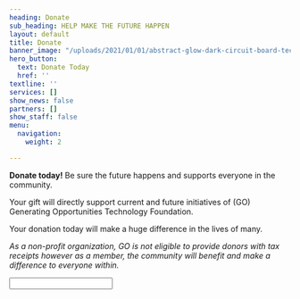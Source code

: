 ```yaml
---
heading: Donate
sub_heading: HELP MAKE THE FUTURE HAPPEN
layout: default
title: Donate
banner_image: "/uploads/2021/01/01/abstract-glow-dark-circuit-board-technology-background_33403-64.jpg"
hero_button:
  text: Donate Today
  href: ''
textline: ''
services: []
show_news: false
partners: []
show_staff: false
menu:
  navigation:
    weight: 2

---
```

**Donate today!** Be sure the future happens and supports everyone in the community.

Your gift will directly support current and future initiatives of (GO) Generating Opportunities Technology Foundation.

Your donation today will make a huge difference in the lives of many.

_As a non-profit organization, GO is not eligible to provide donors with tax receipts however as a member, the community will benefit and make a difference to everyone within._

<form>
  <div class="form-wrapper">
    <label for="name">
    <input type="text" id="name">
</form>
